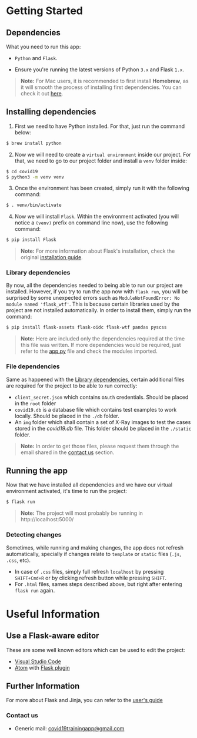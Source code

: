 # Getting Started
## Dependencies
What you need to run this app:

* `Python` and `Flask`.

* Ensure you're running the latest versions of Python `3.x` and Flask `1.x`.

> **Note:** For Mac users, it is recommended to first install **Homebrew**, as it will smooth the process of installing first dependencies. You can check it out [here](https://brew.sh/).

## Installing dependencies
1. First we need to have Python installed. For that, just run the command below:
```bash
$ brew install python
```
2. Now we will need to create a `virtual environment` inside our project. For that, we need to go to our project folder and install a `venv` folder inside:
```bash
$ cd covid19
$ python3 -m venv venv
```
3. Once the environment has been created, simply run it with the following command:
```bash
$ . venv/bin/activate
```
4. Now we will install `Flask`. Within the environment activated (you will notice a `(venv)` prefix on command line now), use the following command:
```bash
$ pip install Flask
```
> **Note:** For more information about Flask's installation, check the original [installation guide](https://flask.palletsprojects.com/en/1.1.x/installation/).

### Library dependencies
By now, all the dependencies needed to being able to run our project are installed. However, if you try to run the app now with `flask run`, you will be surprised by some unexpected errors such as `ModuleNotFoundError: No module named 'flask_wtf'`. This is because certain libraries used by the project are not installed automatically.
In order to install them, simply run the command:
```bash
$ pip install flask-assets flask-oidc flask-wtf pandas pyscss
```
> **Note:** Here are included only the dependencies required at the time this file was written. If more dependencies would be required, just refer to the [app.py](https://github.com/laramaktub/covid19/blob/master/app.py) file and check the modules imported.

### File dependencies
Same as happened with the [Library dependencies](#library-dependencies), certain additional files are required for the project to be able to run correctly:
* `client_secret.json` which contains `OAuth` credentials. Should be placed in the `root` folder
* `covid19.db` is a database file which contains test examples to work locally. Should be placed in the `./db` folder.
* An `img` folder which shall contain a set of X-Ray images to test the cases stored in the  _covid19.db_ file. This folder should be placed in the `./static` folder.
> **Note:** In order to get those files, please request them through the email shared in the [contact us](#contact-us) section.

## Running the app
Now that we have installed all dependencies and we have our virtual environment activated, it's time to run the project:
```bash
$ flask run
```
> **Note:** The project will most probably be running in http://localhost:5000/


### Detecting changes
Sometimes, while running and making changes, the app does not refresh automatically, specially if changes relate to `template` or `static` files (`.js`, `.css`, etc).
* In case of `.css` files, simply full refresh `localhost` by pressing `SHIFT+Cmd+R` or by clicking refresh button while pressing `SHIFT`.
* For `.html` files, sames steps described above, but right after entering `flask run` again.

# Useful Information
## Use a Flask-aware editor
These are some well known editors which can be used to edit the project:

* [Visual Studio Code](https://code.visualstudio.com/)
* [Atom](https://atom.io/) with [Flask plugin](https://atom.io/packages/flask-snippets)


## Further Information
For more about Flask and Jinja, you can refer to the [user's guide](https://flask.palletsprojects.com/en/1.1.x/)


### Contact us

* Generic mail: covid19trainingapp@gmail.com
